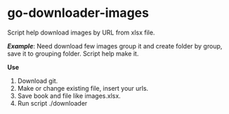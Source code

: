 # go-downloader-images
Script help download images by URL from xlsx file.

***Example***:
Need download few images group it and create folder by group, save it to grouping folder. Script help make it.

**Use**
1. Download git.
2. Make or change existing file, insert your urls.
3. Save book and file like images.xlsx.
4. Run script ./downloader
